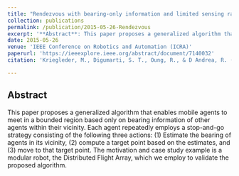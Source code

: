 ```yaml
---
title: "Rendezvous with bearing-only information and limited sensing range"
collection: publications
permalink: /publication/2015-05-26-Rendezvous
excerpt: '**Abstract**: This paper proposes a generalized algorithm that enables mobile agents to meet in a bounded region based only on bearing information of other agents within their vicinity.'
date: 2015-05-26
venue: 'IEEE Conference on Robotics and Automation (ICRA)'
paperurl: 'https://ieeexplore.ieee.org/abstract/document/7140032'
citation: 'Kriegleder, M., Digumarti, S. T., Oung, R., & D Andrea, R. (2015). &quot;Rendezvous with bearing-only information and limited sensing range.&quot; <i>IEEE Conference on Robotics and Automation</i>, 2015, pp. 5941-5947.'

---
```

## Abstract
This paper proposes a generalized algorithm that enables mobile agents to meet in a bounded region based only on bearing information of other agents within their vicinity. Each agent repeatedly employs a stop-and-go strategy consisting of the following three actions: (1) Estimate the bearing of agents in its vicinity, (2) compute a target point based on the estimates, and (3) move to that target point. The motivation and case study example is a modular robot, the Distributed Flight Array, which we employ to validate the proposed algorithm.